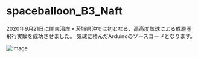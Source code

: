 # spaceballoon_B3_Naft
2020年9月21日に関東沿岸・茨城県沖では初となる、高高度気球による成層圏飛行実験を成功させました。
気球に積んだArduinoのソースコードとなります。

![image](https://user-images.githubusercontent.com/58214906/168439610-cd947be7-57ff-438e-a26f-0f6416586ab7.png)
